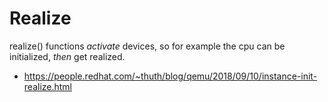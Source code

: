 # Realize

realize() functions *activate* devices, so for example the cpu can be initialized, *then* get realized.

* https://people.redhat.com/~thuth/blog/qemu/2018/09/10/instance-init-realize.html